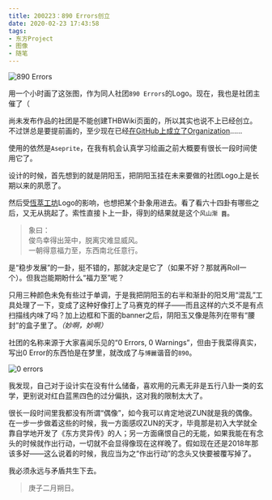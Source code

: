 ```yaml
---
title: 200223：890 Errors创立
date: 2020-02-23 17:43:58
tags:
- 东方Project
- 图像
- 随笔
---
```

![890 Errors](https://images.hakurei.red/VmI4h6RczwKMXfE.png)

用一个小时画了这张图，作为同人社团`890 Errors`的Logo。现在，我也是社团主催了（

尚未发布作品的社团是不能创建THBWiki页面的，所以其实也说不上已经创立。不过饼总是要提前画的，至少现在已经[在GitHub上成立了Organization](https://github.com/890-Errors)……

使用的依然是`Aseprite`，在我有机会认真学习绘画之前大概要有很长一段时间使用它了。

设计的时候，首先想到的就是阴阳玉，把阴阳玉挂在未来要做的社团Logo上是长期以来的夙愿了。

然后受[恆萃工坊](https://thwiki.cc/%E6%81%92%E8%90%83%E5%B7%A5%E5%9D%8A)Logo的影响，也想把某个卦象用进去。看了看六十四卦有哪些之后，又无从挑起了。索性直接卜上一卦，得到的结果就是这个`风山渐 ䷴`。

> 象曰：    
> 俊鸟幸得出笼中，脱离灾难显威风。  
> 一朝得意福力至，东西南北任意行。  

是“稳步发展”的一卦，挺不错的，那就决定是它了（如果不好？那就再Roll一个）。但我岂能期盼什么“福力至”呢？

只用三种颜色未免有些过于单调，于是我把阴阳玉的右半和渐卦的阳爻用“混乱”工具处理了一下，变成了这种好像打上了马赛克的样子——而且这样的六爻不是有点扫描线内味了吗？加上边框和下面的banner之后，阴阳玉又像是陈列在带有“腰封”的盒子里了。*（妙啊，妙啊）*

社团的名称来源于大家喜闻乐见的“0 Errors, 0 Warnings”，但由于我菜得真实，写出0 Error的东西怕是在梦里，就改成了与`博麗`谐音的`890`。

![0 errors](https://images.hakurei.red/8HGD52OgfMP9mzp.jpg)

我发现，自己对于设计实在没有什么储备，喜欢用的元素无非是五行八卦一类的玄学，更别说对红白蓝黑四色的过分偏执，这对我的限制太大了。

很长一段时间里我都没有所谓“偶像”，如今我可以肯定地说ZUN就是我的偶像。在一步一步做着这些的时候，我一方面感叹ZUN的天才，毕竟那是初入大学就全靠自学地开发了《东方灵异传》的人；另一方面痛恨自己的无能，如果我能在有念头的时候就作出行动，一切就不会显得像现在这样晚了。假如现在还是2018年那该多好——这么说着的时候，我应当为之“作出行动”的念头又快要被覆写掉了。

我必须永远与矛盾共生下去。

> 庚子二月朔日。
